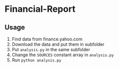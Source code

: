 # Financial-Report

## Usage

1. Find data from finance.yahoo.com
2. Download the data and put them in subfolder
3. Put `analysis.py` in the same subfolder
4. Change the `SOURCES` constant array in `analysis.py`
5. Run `python analysis.py`
